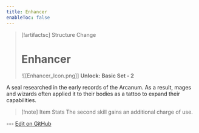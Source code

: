```yaml
---
title: Enhancer
enableToc: false
---
```

> [!artifactsc] Structure Change
>
> # Enhancer
>
> ![[Enhancer_Icon.png]]
>**Unlock: Basic Set - 2** 

A seal researched in the early records of the Arcanum. As a result, mages and wizards often applied it to their bodies as a tattoo to expand their capabilities.

> [!note] Item Stats
> The second skill gains an additional charge of use.

--- [Edit on GitHub](https://github.com/Mondrethos/gatekeeperwiki/edit/main/content/Artifacts/Enhancer.md)